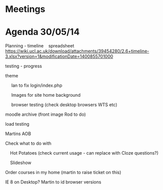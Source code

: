 # Meetings

# Agenda 30/05/14

Planning - timeline    spreadsheet   <https://wiki.ucl.ac.uk/download/attachments/39454280/2.6+timeline-3.xlsx?version=1&modificationDate=1400855701000>

testing - progress

theme 

     Ian to fix login/index.php

     Images for site home background

     browser testing (check desktop browsers WTS etc) 

moodle archive (front image Rod to do)

load testing

Martins AOB

Check what to do with

    Hot Potatoes (check current usage - can replace with Cloze questions?)

    Slideshow

Order courses in my home (martin to raise ticket on this)

IE 8 on Desktop? Martin to id browser versions
